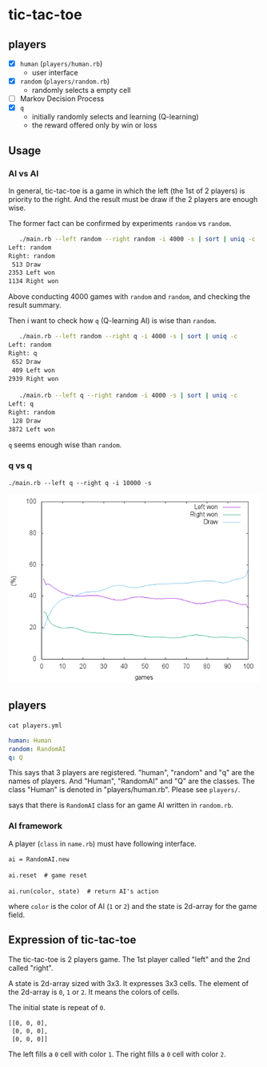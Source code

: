 # tic-tac-toe

## players

- [x] `human` (`players/human.rb`)
    - user interface
- [x] `random` (`players/random.rb`)
    - randomly selects a empty cell
- [ ] Markov Decision Process
- [x] `q`
    - initially randomly selects and learning (Q-learning)
    - the reward offered only by win or loss

## Usage

### AI vs AI

In general,
tic-tac-toe is a game in which the left (the 1st of 2 players) is priority to the right. And the result must be draw if the 2 players are enough wise.

The former fact can be confirmed by experiments `random` vs `random`.

```bash
   ./main.rb --left random --right random -i 4000 -s | sort | uniq -c
Left: random
Right: random
 513 Draw
2353 Left won
1134 Right won
```

Above conducting 4000 games with `random` and `random`, and checking the result summary.

Then i want to check how `q` (Q-learning AI) is wise than `random`.

```bash
   ./main.rb --left random --right q -i 4000 -s | sort | uniq -c
Left: random
Right: q
 652 Draw
 409 Left won
2939 Right won

   ./main.rb --left q --right random -i 4000 -s | sort | uniq -c
Left: q
Right: random
 128 Draw
3872 Left won
```

`q` seems enough wise than `random`.

### q vs q

```
./main.rb --left q --right q -i 10000 -s
```

![](resources/q-vs-q.png)

## players

`cat players.yml`

```yaml
human: Human
random: RandomAI
q: Q
```

This says that 3 players are registered.
"human", "random" and "q" are the names of players.
And "Human", "RandomAI" and "Q" are the classes.
The class "Human" is denoted in "players/human.rb".
Please see `players/`.

says that there is  `RandomAI` class for an game AI written in `random.rb`.

### AI framework

A player (`class` in `name.rb`) must have following interface.

```
ai = RandomAI.new

ai.reset  # game reset

ai.run(color, state)  # return AI's action
```

where
`color` is the color of AI (`1` or `2`)
and the state is 2d-array for the game field.

## Expression of tic-tac-toe

The tic-tac-toe is 2 players game.
The 1st player called "left"
and the 2nd called "right".

A state is 2d-array sized with 3x3.
It expresses 3x3 cells.
The element of the 2d-array is `0`, `1` or `2`.
It means the colors of cells.

The initial state is repeat of `0`.

```
[[0, 0, 0],
 [0, 0, 0],
 [0, 0, 0]]
```

The left fills a `0` cell with color `1`.
The right fills a `0` cell with color `2`.

